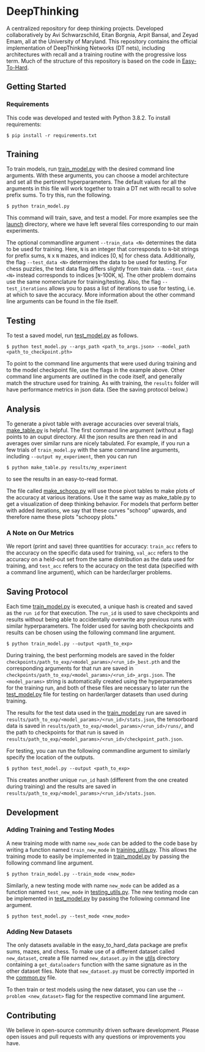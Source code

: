 # DeepThinking 
A centralized repository for deep thinking projects. Developed collaboratively by Avi Schwarzschild, Eitan Borgnia, Arpit Bansal, and Zeyad Emam, all at the University of Maryland. This repository contains the official implementation of DeepThinking Networks (DT nets), including architectures with recall and a training routine with the progressive loss term. Much of the structure of this repository is based on the code in [Easy-To-Hard](http://github.com/aks2203/easy-to-hard).

[comment]: <> (introduced in Thinking Deeper With Recurrent Networks: Logical Extrapolation Without Overthinking)

## Getting Started

### Requirements
This code was developed and tested with Python 3.8.2.
To install requirements:

```$ pip install -r requirements.txt```

## Training 

To train models, run [train_model.py](train_model.py) with the desired command line arguments. With these arguments, you can choose a model architecture and set all the pertinent hyperparameters. The default values for all the arguments in this file will work together to train a DT net with recall to solve prefix sums. To try this, run the following.

```$ python train_model.py```

This command will train, save, and test a model. For more examples see the [launch](launch) directory, where we have left several files corresponding to our main experiments.

The optional commandline argument `--train_data <N>` determines the data to be used for training. Here, `N` is an integer that corresponds to `N`-bit strings for prefix sums, `N` x `N` mazes, and indices [0, `N`] for chess data. Additionally, the flag `--test_data <N>` determines the data to be used for testing. For chess puzzles, the test data flag differs slightly from train data. `--test_data <N>` instead corresponds to indices [`N`-100K, `N`]. The other problem domains use the same nomenclature for training/testing. Also, the flag `--test_iterations` allows you to pass a list of iterations to use for testing, i.e. at which to save the accuracy. More information about the other command line arguments can be found in the file itself.

## Testing

To test a saved model, run [test_model.py](test_model.py) as follows. 

```$ python test_model.py --args_path <path_to_args.json> --model_path <path_to_checkpoint.pth>```

To point to the command line arguments that were used during training and to the model checkpoint file, use the flags in the example above. Other command line arguments are outlined in the code itself, and generally match the structure used for training. As with training, the `results` folder will have performance metrics in json data. (See the saving protocol below.)

## Analysis

To generate a pivot table with average accuracies over several trials, [make_table.py](data_analysis/make_table.py) is helpful. The first command line argument (without a flag) points to an ouput directory. All the json results are then read in and averages over similar runs are nicely tabulated. For example, if you run a few trials of `train_model.py` with the same command line arguments, including `--output my_experiment`, then you can run 

```$ python make_table.py results/my_experiment```

to see the results in an easy-to-read format.

The file called [make_schoop.py](data_analysis/make_schoop.py) will use those pivot tables to make plots of the accuracy at various iterations. Use it the same way as make_table.py to get a visualization of deep thinking behavior. For models that perform better with added iterations, we say that these curves "schoop" upwards, and therefore name these plots "schoopy plots."

### A Note on Our Metrics

We report (print and save) three quantities for accuracy: `train_acc` refers to the accuracy on the specific data used for training, `val_acc` refers to the accuracy on a held-out set from the same distribution as the data used for training, and `test_acc` refers to the accuracy on the test data (specified with a command line argument), which can be harder/larger problems.


## Saving Protocol

Each time [train_model.py](train_model.py) is executed, a unique hash is created and saved as the `run id` for that execution. The `run_id` is used to save checkpoints and results without being able to accidentally overwrite any previous runs with similar hyperparameters. The folder used for saving both checkpoints and results can be chosen using the following command line argument.

```$ python train_model.py --output <path_to_exp>```

During training, the best performing models are saved in the folder `checkpoints/path_to_exp/<model_params>/<run_id>_best.pth` and the corresponding arguments for that run are saved in `checkpoints/path_to_exp/<model_params>/<run_id>_args.json`. The `<model_params>` string is automatically created using the hyperparameters for the training run, and both of these files are necessary to later run the [test_model.py](test_model.py) file for testing on harder/larger datasets than used during training. 

The results for the test data used in the [train_model.py](train_mode.py) run are saved in `results/path_to_exp/<model_params>/<run_id>/stats.json`, the tensorboard data is saved in `results/path_to_exp/<model_params>/<run_id>/runs/`, and the path to checkpoints for that run is saved in `results/path_to_exp/<model_params>/<run_id>/checkpoint_path.json`.

For testing, you can run the following commandline argument to similarly specify the location of the outputs.

```$ python test_model.py --output <path_to_exp>```

This creates another unique `run_id` hash (different from the one created during training) and the results are saved in `results/path_to_exp/<model_params>/<run_id>/stats.json`.

## Development

### Adding Training and Testing Modes

A new training mode with name `new_mode` can be added to the code base by writing a function named `train_new_mode` in [training_utils.py](training_utils.py). This allows the training mode to easily be implemented in [train_model.py](train_model.py) by passing the following command line argument.

```$ python train_model.py --train_mode <new_mode>```

Similarly, a new testing mode with name `new_mode` can be added as a function named `test_new_mode` in [testing_utils.py](testing_utils.py). The new testing mode can be implemented in [test_model.py](test_model.py) by passing the following command line argument.

```$ python test_model.py --test_mode <new_mode>```

### Adding New Datasets

The only datasets available in the easy_to_hard_data package are prefix sums, mazes, and chess. To make use of a different dataset called `new_dataset`, create a file named `new_dataset.py` in the [utils](utils) directory containing a `get_dataloaders` function with the same signature as in the other dataset files. Note that `new_dataset.py` must be correctly imported in the [common.py](utils/common.py) file.

To then train or test models using the new dataset, you can use the `--problem <new_dataset>` flag for the respective command line argument.

## Contributing

We believe in open-source community driven software development. Please open issues and pull requests with any questions or improvements you have.

